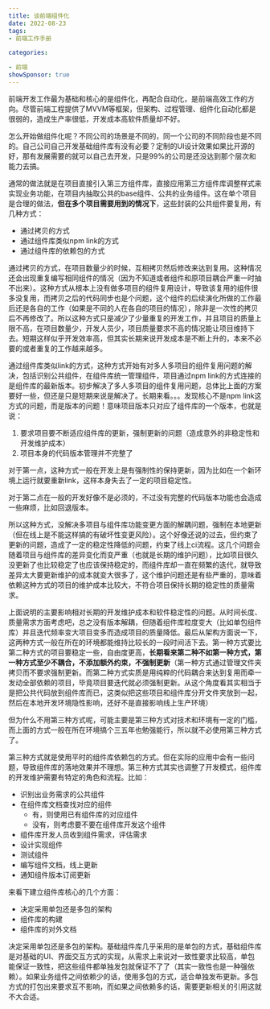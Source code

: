 ```yaml
---
title: 谈前端组件化
date: 2022-08-23
tags: 
- 前端工作手册

categories:

- 前端
showSponsor: true
---
```




前端开发工作最为基础和核心的是组件化，再配合自动化，是前端高效工作的方向。尽管前端工程提供了MVVM等框架，但架构、过程管理、组件化自动化都是很弱的，造成生产率很低，开发成本高软件质量却不好。



怎么开始做组件化呢？不同公司的场景是不同的，同一个公司的不同阶段也是不同的。自己公司自己开发基础组件库有没有必要？定制的UI设计效果如果比开源的好，那有发展需要的就可以自己去开发，只是99%的公司是还没达到那个层次和能力去搞。



通常的做法就是在项目直接引入第三方组件库，直接应用第三方组件库调整样式来实现业务功能，在项目内抽取公共的base组件、公共的业务组件。这在单个项目是合理的做法，**但在多个项目需要用到的情况下**，这些封装的公共组件要复用，有几种方式：

- 通过拷贝的方式
- 通过组件库类似npm link的方式
- 通过组件库的依赖包的方式



通过拷贝的方式，在项目数量少的时候，互相拷贝然后修改来达到复用。这种情况还会出现重复编写相同组件的情况（因为不知道或者组件和原项目耦合严重一时抽不出来）。这种方式从根本上没有做多项目的组件复用设计，导致该复用的组件很多没复用，而拷贝之后的代码同步也是个问题，这个组件的后续演化所做的工作最后还是各自的工作（如果是不同的人在各自的项目的情况），除非是一次性的拷贝后不再修改了。所以这种方式只是减少了少量重复的开发工作，并且项目的质量上限不高，在项目数量少，开发人员少，项目质量要求不高的情况能让项目维持下去。短期这样似乎开发效率高，但其实长期来说开发成本是不断上升的，本来不必要的或者重复的工作越来越多。



 通过组件库类似link的方式，这种方式开始有对多人多项目的组件复用问题的解决，包括识别公共组件，在组件库统一管理组件，项目通过npm link的方式连接的是组件库的最新版本。初步解决了多人多项目的组件复用问题，总体比上面的方案要好一些，但还是只是短期来说是解决了。长期来看。。。发现核心不是npm link这方式的问题，而是版本的问题！意味项目版本只对应了组件库的一个版本，也就是说：

1. 要求项目要不断适应组件库的更新，强制更新的问题（造成意外的非稳定性和开发维护成本）
2. 项目本身的代码版本管理并不完整了

对于第一点，这种方式一般在开发上是有强制性的保持更新，因为比如在一个新环境上运行就要重新link，这样本身失去了一定的项目稳定性。

对于第二点在一般的开发好像不是必须的，不过没有完整的代码版本功能也会造成一些麻烦，比如回退版本。



所以这种方式，没解决多项目与组件库功能变更方面的解耦问题，强制在本地更新（但在线上是不能这样搞的有破坏性变更风险）。这个好像还说的过去，但约束了更新的问题，造成了一定的稳定性降低的问题，约束了线上ci流程。这几个问题会随着项目与组件库的差异变化而变严重（也就是长期的维护问题），比如项目很久没更新了也比较稳定了也应该保持稳定的，而组件库却一直在频繁的迭代，就导致差异太大要更新维护的成本就变大很多了，这个维护问题还是有些严重的，意味着依赖这种方式的项目的维护成本比较大，不符合项目保持长期的稳定性的质量需求。



上面说明的主要影响相对长期的开发维护成本和软件稳定性的问题。从时间长度、质量需求方面考虑吧，总之没有版本解耦，但随着组件库粒度变大（比如单包组件库）并且迭代频率变大项目变多而造成项目的质量降低。最后从架构方面说一下，这两种方式一般在所在的环境都能维持比较长的一段时间活下去。第一种方式要比第二种方式的项目要稳定一些，自由度更高，**长期看来第二种不如第一种方式，第一种方式至少不耦合，不添加额外约束，不强制更新**（第一种方式通过管理文件夹拷贝而不要求强制更新。而第二种方式实质是用纯粹的代码耦合来达到复用而牵一发动全部依赖的项目，毕竟项目要迭代就必须强制更新。从这个角度看其实相当于是把公共代码放到组件库而已，这类似把这些项目和组件库分开文件夹放到一起，然后在本地开发环境隐性影响，还好不是直接影响线上生产环境）



但为什么不用第三种方式呢，可能主要是第三种方式对技术和环境有一定的门槛，而上面的方式一般在所在环境搞个三五年也勉强能行，所以就不必使用第三种方式了。



第三种方式就是使用平时的组件库依赖包的方式。但在实际的应用中会有一些问题，导致组件库的落地效果并不理想。第三种方式其实也调整了开发模式，组件库的开发维护需要有特定的角色和流程。比如：

- 识别出业务需求的公共组件
- 在组件库文档查找对应的组件
  - 有，则使用已有组件库的对应组件
  - 没有，则考虑要不要在组件库开发这个组件
- 组件库开发人员收到组件需求，评估需求
- 设计实现组件
- 测试组件
- 编写组件文档，线上更新
- 通知组件版本订阅更新



来看下建立组件库核心的几个方面：

- 决定采用单包还是多包的架构
- 组件库的构建
- 组件库的对外文档



决定采用单包还是多包的架构。基础组件库几乎采用的是单包的方式，基础组件库是对基础的UI、界面交互方式的实现，从需求上来说对一致性要求比较高，单包能保证一致性，把这些组件都单独发包就保证不了了（其实一致性也是一种强依赖）。如果业务组件之间依赖少的话，使用多包的方式，适合单独发布更新。多包方式的打包出来要求互不影响，而如果之间依赖多的话，需要更新相关的引用这就不大合适。









